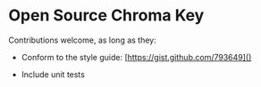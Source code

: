 # Open Source Chroma Key


Contributions welcome, as long as they:

 - Conform to the style guide: [https://gist.github.com/793649]()

 - Include unit tests
